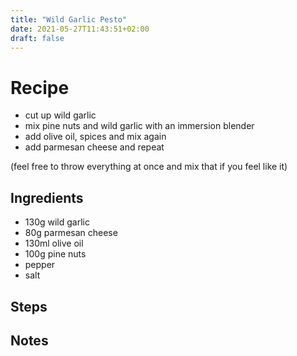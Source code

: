 ```yaml
---
title: "Wild Garlic Pesto"
date: 2021-05-27T11:43:51+02:00
draft: false
---
```


# Recipe

- cut up wild garlic
- mix pine nuts and wild garlic with an immersion blender
- add olive oil, spices and mix again
- add parmesan cheese and repeat

(feel free to throw everything at once and mix that if you feel like it)

## Ingredients

- 130g wild garlic
- 80g parmesan cheese
- 130ml olive oil
- 100g pine nuts
- pepper
- salt

## Steps



## Notes

